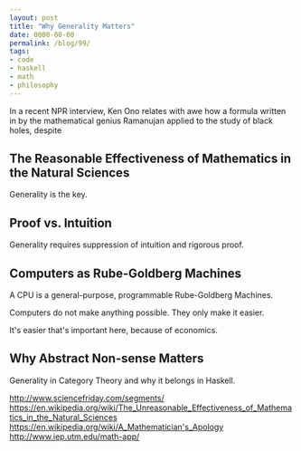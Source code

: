 ```yaml
---
layout: post
title: "Why Generality Matters"
date: 0000-00-00
permalink: /blog/99/
tags:
- code
- haskell
- math
- philosophy
---
```


In a recent NPR interview, Ken Ono relates with awe how a formula written in by the mathematical genius Ramanujan applied to the study of black holes, despite

## The Reasonable Effectiveness of Mathematics in the Natural Sciences

Generality is the key.

## Proof vs. Intuition

Generality requires suppression of intuition and rigorous proof.

## Computers as Rube-Goldberg Machines

A CPU is a general-purpose, programmable Rube-Goldberg Machines.

Computers do not make anything possible. They only make it easier.

It's easier that's important here, because of economics.

## Why Abstract Non-sense Matters

Generality in Category Theory and why it belongs in Haskell.

http://www.sciencefriday.com/segments/
https://en.wikipedia.org/wiki/The_Unreasonable_Effectiveness_of_Mathematics_in_the_Natural_Sciences
https://en.wikipedia.org/wiki/A_Mathematician's_Apology
http://www.iep.utm.edu/math-app/
